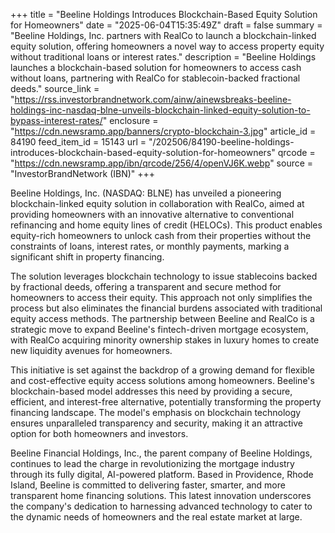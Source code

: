 +++
title = "Beeline Holdings Introduces Blockchain-Based Equity Solution for Homeowners"
date = "2025-06-04T15:35:49Z"
draft = false
summary = "Beeline Holdings, Inc. partners with RealCo to launch a blockchain-linked equity solution, offering homeowners a novel way to access property equity without traditional loans or interest rates."
description = "Beeline Holdings launches a blockchain-based solution for homeowners to access cash without loans, partnering with RealCo for stablecoin-backed fractional deeds."
source_link = "https://rss.investorbrandnetwork.com/ainw/ainewsbreaks-beeline-holdings-inc-nasdaq-blne-unveils-blockchain-linked-equity-solution-to-bypass-interest-rates/"
enclosure = "https://cdn.newsramp.app/banners/crypto-blockchain-3.jpg"
article_id = 84190
feed_item_id = 15143
url = "/202506/84190-beeline-holdings-introduces-blockchain-based-equity-solution-for-homeowners"
qrcode = "https://cdn.newsramp.app/ibn/qrcode/256/4/openVJ6K.webp"
source = "InvestorBrandNetwork (IBN)"
+++

<p>Beeline Holdings, Inc. (NASDAQ: BLNE) has unveiled a pioneering blockchain-linked equity solution in collaboration with RealCo, aimed at providing homeowners with an innovative alternative to conventional refinancing and home equity lines of credit (HELOCs). This product enables equity-rich homeowners to unlock cash from their properties without the constraints of loans, interest rates, or monthly payments, marking a significant shift in property financing.</p><p>The solution leverages blockchain technology to issue stablecoins backed by fractional deeds, offering a transparent and secure method for homeowners to access their equity. This approach not only simplifies the process but also eliminates the financial burdens associated with traditional equity access methods. The partnership between Beeline and RealCo is a strategic move to expand Beeline's fintech-driven mortgage ecosystem, with RealCo acquiring minority ownership stakes in luxury homes to create new liquidity avenues for homeowners.</p><p>This initiative is set against the backdrop of a growing demand for flexible and cost-effective equity access solutions among homeowners. Beeline's blockchain-based model addresses this need by providing a secure, efficient, and interest-free alternative, potentially transforming the property financing landscape. The model's emphasis on blockchain technology ensures unparalleled transparency and security, making it an attractive option for both homeowners and investors.</p><p>Beeline Financial Holdings, Inc., the parent company of Beeline Holdings, continues to lead the charge in revolutionizing the mortgage industry through its fully digital, AI-powered platform. Based in Providence, Rhode Island, Beeline is committed to delivering faster, smarter, and more transparent home financing solutions. This latest innovation underscores the company's dedication to harnessing advanced technology to cater to the dynamic needs of homeowners and the real estate market at large.</p>